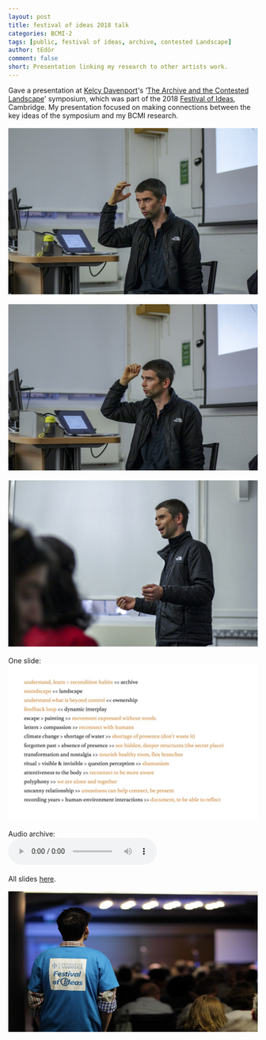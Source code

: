 ```yaml
---
layout: post
title: festival of ideas 2018 talk
categories: BCMI-2
tags: [public, festival of ideas, archive, contested Landscape]
author: tEdör
comment: false
short: Presentation linking my research to other artists work. 
---
```

Gave a presentation at [Kelcy Davenport](http://www.kelcydavenport.com/)'s ‘[The Archive and the Contested Landscape](https://thearchiveandthecontestedlandscape.wordpress.com/)' symposium, which was part of the 2018 [Festival of Ideas](https://www.festivalofideas.cam.ac.uk/), Cambridge. My presentation focused on making connections between the key ideas of the symposium and my BCMI research.
<br>
<br>
![](../assets/img//2018-10-festival-of-ideas-1.jpg)
<br>
<br>
![](../assets/img//2018-10-festival-of-ideas-2.jpg)
<br>
<br>
![](../assets/img//2018-10-festival-of-ideas-3.jpg)
<br>
<br>
One slide:
<br>
![](../assets/img//2018-10-festival-of-ideas.jpg)
<br>

Audio archive:
<br>
<audio controls>
  <source src="../assets/audio/2018-10-24-festival-of-ideas-2018-talk.mp3" type="audio/mpeg">
Your browser does not support the audio element.
</audio>
<br>
<br>
All slides [here](../assets/doc/k_hofstadter_php_2018_10_presentation.pdf).
<br>
<br>
![](../assets/img//2018-10-festival-of-ideas-4.jpg)
<br>
<br>
